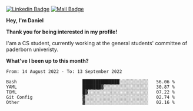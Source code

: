 [![Linkedin Badge](https://img.shields.io/badge/-LinkedIn-0e76a8?style=flat-square&logo=Linkedin&logoColor=white)](https://www.linkedin.com/in/daniel-negi-592ba3223/)
[![Mail Badge](https://img.shields.io/badge/Gmail-D14836?style=flat-square&logo=gmail&logoColor=white)](mailto:daniel.ravi.negi@googlemail.com)

**Hey, I'm Daniel**

**Thank you for being interested in my profile!**

I'am a CS student, currently working at the general students' committee of paderborn univeristy.

**What've I been up to this month?** 

<!--START_SECTION:waka-->

```text
From: 14 August 2022 - To: 13 September 2022

Bash                         ██████████████░░░░░░░░░░░   56.06 %
YAML                         ███████▓░░░░░░░░░░░░░░░░░   30.87 %
TOML                         █▓░░░░░░░░░░░░░░░░░░░░░░░   07.22 %
Git Config                   ▓░░░░░░░░░░░░░░░░░░░░░░░░   02.74 %
Other                        ▓░░░░░░░░░░░░░░░░░░░░░░░░   02.16 %
```

<!--END_SECTION:waka-->
